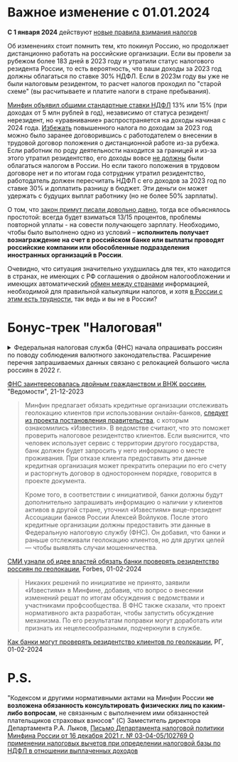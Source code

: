 # Важное изменение с 01.01.2024

**С 1 января 2024** действуют [новые правила взимания налогов](https://www.forbes.ru/finansy/503403-cto-izmenitsa-v-nalogah-dla-rossian-s-2024-goda)

Об изменениях стоит помнить тем, кто покинул Россию, но продолжает дистанционно работать на российские организации. Если вы провели за рубежом более 183 дней в 2023 году и утратили статус налогового резидента России, то есть вероятность, что ваши доходы за 2023 год должны облагаться по ставке 30% НДФЛ. Если в 2023м году вы уже не были налоговым резидентом, то расчет налогов проходил по "старой схеме" (вы расчитываете и платите налоги в стране пребывания).

[Минфин объявил общими стандартные ставки НДФЛ](https://www.forbes.ru/finansy/490908-minfin-ob-asnil-resenie-ne-povysat-ndfl-dla-uehavsih-do-30) 13% или 15% (при доходах от 5 млн рублей в год), независимо от статуса резидент/нерезидент, но «уравнивание» распространяется на доходы начиная с 2024 года. [Избежать](https://www.forbes.ru/svoi-biznes/483733-uhoda-zaplati-v-kakih-slucaah-dla-uehavsih-rossian-ne-dejstvuet-povysennyj-ndfl) повышенного налога по доходам за 2023 год можно было заранее договорившись с работодателем о внесении в трудовой договор положения о дистанционной работе из-за рубежа. Если работник по роду деятельности находится за границей и из-за этого утратил резидентство, его доходы вовсе [не должны](https://base.garant.ru/403813864/) были облагаться налогом в России. Но если такого положения в трудовом договоре нет и по итогам года сотрудник утратил резидентство, работодатель должен пересчитать НДФЛ с его доходов за 2023 год по ставке 30% и доплатить разницу в бюджет. Эти деньги он может удержать с будущих выплат работнику (но не более 50% зарплаты).

О том, что [закон примут писали довольно давно](https://www.vedomosti.ru/economics/news/2023/07/21/986310-edinoi-stavke-ndfl-dlya-udalennih-sotrudnikov), тогда все объяснялось простотой: всегда будет взиматься 13/15 процентов, проблемы повторной уплаты - на совести получающего зарплату. Необходимо, чтобы было выполнено одно из условий – **исполнитель получает вознаграждение на счет в российском банке или выплаты проводят российские компании или обособленные подразделения иностранных организаций в России**. 

Очевидно, что ситуация значительно ухудшилась для тех, кто находится в странах, не имеющих с РФ соглашения о двойном налогообложении и имеющих автоматический [обмен между странами](https://www.oecd.org/tax/automatic-exchange/about-automatic-exchange/) информацией, необходимой для правильной калькуляции налогов, и хотя [в России с этим есть трудности](https://www.forbes.ru/mneniya/479075-otmena-avtoobmena-o-cem-nuzno-pomnit-rossianam-so-scetami-za-rubezom), так ведь и вы не в России?

# Бонус-трек "Налоговая"

<details>
  <summary>Федеральная налоговая служба (ФНС) начала опрашивать россиян по поводу соблюдения валютного законодательства. Расширение перечня запрашиваемых данных связано с релокацией большого числа россиян в 2022 г.</summary>

Федеральная налоговая служба (ФНС) начала опрашивать россиян по поводу соблюдения валютного законодательства. Об этом «Ведомостям» рассказали юристы и налоговые консультанты. Многие из их клиентов недавно получили анкеты ФНС с просьбой предоставить данные за 2022 г., говорят респонденты. Согласно запросам («Ведомости» ознакомились с копиями некоторых документов), инспектора просят предоставить следующие данные:
– копию российского паспорта налогоплательщика;
– копии всех страниц заграничного паспорта при его наличии;
– информацию о количестве дней, проведенных за пределами РФ;
– копии документов, подтверждающих гражданство или наличие вида на жительство (ВНЖ) иностранных государств;
– выписки по счетам в иностранном банке;
– документы, подтверждающие совершение валютных операций по иностранным счетам.

Новые запросы ФНС действительно содержат более широкий, чем обычно, перечень информации, рассказал «Ведомостям» партнер департамента налогового и юридического консультирования Kept Донат Подниек. Если запрос выписок по иностранным счетам – давняя и распространенная практика, то сведения об иностранном гражданстве и ВНЖ налоговую ранее не интересовали.

Согласно действующему ФЗ «О гражданстве РФ» россияне после получения иностранного гражданства или ВНЖ вправе в течение 60 дней подать уведомление об этом в российское диппредставительство или консульство. Если данное уведомление не было подано, гражданин в течение 60 дней после прибытия в Россию будет обязан уведомить о получении миграционного статуса органы МВД.

Расширение перечня запрашиваемых данных связано с релокацией большого числа россиян в 2022 г., полагает адвокат юридической группы «Яковлев и партнеры» Игорь Харитонов. Многие граждане России продолжают удаленно вести бизнес, управлять имуществом либо удаленно работать в России.

Сведения о миграционном статусе налогоплательщика нужны ФНС для определения его резидентства и выявления валютных счетов на территории государства второго гражданства или ВНЖ, соглашается Куркулите. Получив эту информацию, налоговый орган потенциально сможет привлечь налогоплательщика к ответственности за целый ряд возможных правонарушений (непредставление уведомлений и отчетов о движении средств по зарубежным счетам, непредставление налоговой декларации по форме 3-НДФЛ с отражением сумм дохода, полученных по зарубежным счетам, неуплата налога и др.).

При осуществлении валютного контроля налоговые органы могут истребовать документы, подтверждающие факт пребывания за пределами территории России, а также документы о проведении валютных операций, открытии и ведении счетов, поясняет специальный советник по налоговым вопросам КА Pen & Paper Андрей Локис. Перечень этих документов является открытым, подчеркивает он.
</details>
  
[ФНС заинтересовалась двойным гражданством и ВНЖ россиян](https://www.vedomosti.ru/economics/articles/2023/12/21/1012183-fns-zainteresovalas-dvoinim-grazhdanstvom-i-vnzh-rossiyan), "Ведомости", 21-12-2023

> Минфин предлагает обязать кредитные организации отслеживать геолокацию клиентов при использовании онлайн-банков, [следует из проекта постановления правительства](https://iz.ru/1643011/natalia-ilina-mariia-stroiteleva-mariia-kolobova/mesto-i-polozhenie-bankam-predlozhili-vyiavliat-klientov-nerezidentov-po-geolokatcii), с которым ознакомились «Известия». В ведомстве считают, что это поможет проверить налоговое резидентство клиентов. Если выяснится, что человек использует сервис с территории другого государства, банк должен будет запросить у него информацию о месте проживания. При отказе клиента предоставить эти данные кредитная организация может прекратить операции по его счету и расторгнуть договор в одностороннем порядке, говорится в проекте документа. 
> 
> Кроме того, в соответствии с инициативой, банки должны будут дополнительно запрашивать информацию о наличии у клиентов активов в другой стране, уточнил «Известиям» вице-президент Ассоциации банков России Алексей Войлуков. После этого кредитные организации должны предоставить эти данные в Федеральную налоговую службу (ФНС). Он добавил, что банки и раньше отслеживали геолокацию клиентов, но для других целей — чтобы выявлять случаи мошенничества.

[СМИ узнали об идее властей обязать банки проверять резидентство россиян по геолокации](https://www.forbes.ru/finansy/505352-smi-uznali-ob-idee-vlastej-obazat-banki-proverat-rezidentstvo-rossian-po-geolokacii), Forbes, 01-02-2024

> Никаких решений по инициативе не принято, заявили «Известиям» в Минфине, добавив, что вопрос о внесении изменений решат по итогам обсуждения с ведомствами и участниками профсообщества. В ФНС также сказали, что проект нормативного акта разработан, чтобы запустить обсуждение механизма. По его результатам поправки могут доработать или признать их нецелесообразными, подчеркнули в службе.

[Как банки могут проверять резидентство клиентов по геолокации](https://iz.ru/1643011/natalia-ilina-mariia-stroiteleva-mariia-kolobova/mesto-i-polozhenie-bankam-predlozhili-vyiavliat-klientov-nerezidentov-po-geolokatcii), РГ, 01-02-2024

# P.S.

"Кодексом и другими нормативными актами на Минфин России **не возложена обязанность консультировать физических лиц по каким-либо вопросам**, не связанным с выполнением ими обязанностей плательщиков страховых взносов" (C) Заместитель директора Департамента	Р.А. Лыков, [Письмо Департамента налоговой политики Минфина России от 16 декабря 2021 г. № 03-04-05/102769 О применении налоговых вычетов при определении налоговой базы по НДФЛ в отношении выплаченных доходов](https://www.garant.ru/products/ipo/prime/doc/403471476/)
